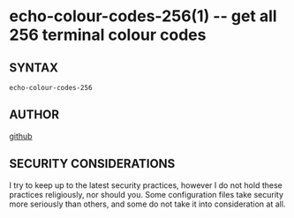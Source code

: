 echo-colour-codes-256(1) -- get all 256 terminal colour codes
===========================================================

## SYNTAX
`echo-colour-codes-256`

## AUTHOR
[github](github.com/gerelef/)

## SECURITY CONSIDERATIONS
I try to keep up to the latest security practices, however I do not hold these practices religiously, nor should you. Some configuration files take security more seriously than others, and some do not take it into consideration at all. 
